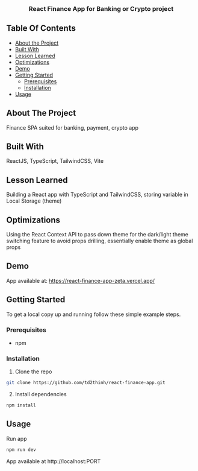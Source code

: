 <br/>
<p align="center">
  <h3 align="center">React Finance App for Banking or Crypto project</h3>
</p>



## Table Of Contents

* [About the Project](#about-the-project)
* [Built With](#built-with)
* [Lesson Learned](#lesson-learned)
* [Optimizations](#optimizations)
* [Demo](#demo)
* [Getting Started](#getting-started)
  * [Prerequisites](#prerequisites)
  * [Installation](#installation)
* [Usage](#usage)


## About The Project

Finance SPA suited for banking, payment, crypto app

## Built With

ReactJS, TypeScript, TailwindCSS, Vite

## Lesson Learned

Building a React app with TypeScript and TailwindCSS, storing variable in Local Storage (theme)

## Optimizations

Using the React Context API to pass down theme for the dark/light theme switching feature to avoid props drilling, essentially enable theme as global props

## Demo

App available at: https://react-finance-app-zeta.vercel.app/

## Getting Started

To get a local copy up and running follow these simple example steps.

### Prerequisites

* npm

### Installation

1. Clone the repo

```sh
git clone https://github.com/td2thinh/react-finance-app.git
```

2. Install dependencies

```sh
npm install
```

## Usage
Run app
```sh
npm run dev 
```
App available at http://localhost:PORT
